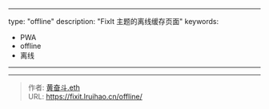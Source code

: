 # 

---
type: "offline"
description: "FixIt 主题的离线缓存页面"
keywords: 
  - PWA
  - offline
  - 离线
---

---

> 作者: [黄奋斗.eth](https://wakehuang.com/about)  
> URL: https://fixit.lruihao.cn/offline/  

